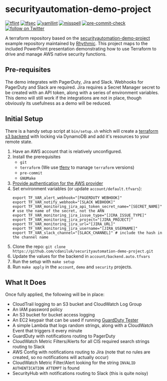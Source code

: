 # securityautomation-demo-project

[![tflint](https://github.com/rhythmictech/securityautomation-demo-project/workflows/tflint/badge.svg?branch=master&event=push)](https://github.com/rhythmictech/securityautomation-demo-project/actions?query=workflow%3Atflint+event%3Apush+branch%3Amaster)
[![tfsec](https://github.com/rhythmictech/securityautomation-demo-project/workflows/tfsec/badge.svg?branch=master&event=push)](https://github.com/rhythmictech/securityautomation-demo-project/actions?query=workflow%3Atfsec+event%3Apush+branch%3Amaster)
[![yamllint](https://github.com/rhythmictech/securityautomation-demo-project/workflows/yamllint/badge.svg?branch=master&event=push)](https://github.com/rhythmictech/securityautomation-demo-project/actions?query=workflow%3Ayamllint+event%3Apush+branch%3Amaster)
[![misspell](https://github.com/rhythmictech/securityautomation-demo-project/workflows/misspell/badge.svg?branch=master&event=push)](https://github.com/rhythmictech/securityautomation-demo-project/actions?query=workflow%3Amisspell+event%3Apush+branch%3Amaster)
[![pre-commit-check](https://github.com/rhythmictech/securityautomation-demo-project/workflows/pre-commit-check/badge.svg?branch=master&event=push)](https://github.com/rhythmictech/securityautomation-demo-project/actions?query=workflow%3Apre-commit-check+event%3Apush+branch%3Amaster)
<a href="https://twitter.com/intent/follow?screen_name=RhythmicTech"><img src="https://img.shields.io/twitter/follow/RhythmicTech?style=social&logo=twitter" alt="follow on Twitter"></a>

A terraform repository based on the [securityautomation-demo-project](https://github.com/cdaniluk/securityautomation-demo-project) example repository maintained by [Rhythmic](https://www.rhythmictech.com/). This project maps to the included PowerPoint presentation demonstrating how to use Terraform to drive and manage AWS native security functions.

## Pre-requisites
The demo integrates with PagerDuty, Jira and Slack. Webhooks for PagerDuty and Slack are required. Jira requires a Secret Manager secret to be created with an API token, along with a series of environment variables. This demo will still work
if the integrations are not in place, though obviously its usefulness as a demo will be reduced.

## Initial Setup

There is a handy setup script at `bin/setup.sh` which will create a
[terraform s3 backend](https://www.terraform.io/docs/backends/types/s3.html)
with locking via DynamoDB and add it's resources to your remote state.

1. Have an AWS account that is relatively unconfigured.
2. Install the prerequisites
    - `git`
    - `terraform` (We use [tfenv](https://github.com/tfutils/tfenv) to manage `terraform` versions)
    - `pre-commit`
    - `GNUMake`
3. [Provide authentication for the AWS provider](https://www.terraform.io/docs/providers/aws/index.html#authentication)
4. Set environment variables (or update `account/default.tfvars`):
   ```
   export TF_VAR_alert_webhook="[PAGERDUTY WEBHOOK]"
   export TF_VAR_notify_webhook="[SLACK WEBHOOK]"
   export TF_VAR_monitoring_jira_api_token_secret_name="[SECRET_NAME]" # use the name of the secret, not the ARN
   export TF_VAR_monitoring_jira_issue_type="[JIRA_ISSUE_TYPE]"
   export TF_VAR_monitoring_jira_project="[JIRA_PROJECT]"
   export TF_VAR_monitoring_jira_url="[JIRA_URL]"
   export TF_VAR_monitoring_jira_username="[JIRA_USERNAME]"
   export TF_VAR_slack_channel="[SLACK_CHANNEL]" # include the hash in the channel name
   ```
5. Clone the repo: `git clone https://github.com/cdaniluk/securityautomation-demo-project.git`
6. Update the values for the backend in `account/backend.auto.tfvars`
7. Run the setup with `make setup`
8. Run `make apply` in the `account`, `demo` and `security` projects.

## What It Does
Once fully applied, the following will be in place:

* CloudTrail logging to an S3 bucket and CloudWatch Log Group
* An IAM password policy
* An S3 bucket for bucket access logging
* An EC2 keypair that can be used if running [GuardDuty Tester](https://github.com/awslabs/amazon-guardduty-tester)
* A simple Lambda that logs random strings, along with a CloudWatch Event that triggers it every minute
* GuardDuty with notifications routing to PagerDuty
* CloudWatch Metric Filters/Alerts for all CIS required search strings routing to Slack
* AWS Config with notifications routing to Jira (note that no rules are created, so no notifications will actually occur)
* CloudWatch Metric Filter/Alert looking for the string `INVALID AUTHENTICATION ATTEMPT` is found
* SecurityHub with notifications routing to Slack (this is quite noisy)
